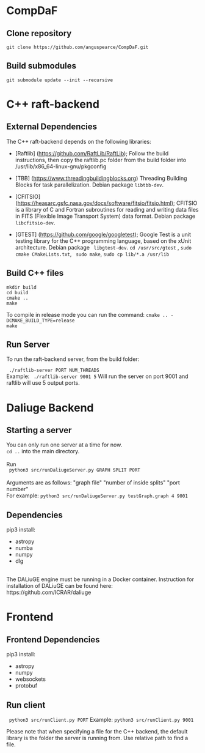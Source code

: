 # CompDaF

## Clone repository 
```git clone https://github.com/anguspearce/CompDaF.git```

## Build submodules
```git submodule update --init --recursive ```

# C++ raft-backend

## External Dependencies
The C++ raft-backend depends on the following libraries:
* [Raftlib] (https://github.com/RaftLib/RaftLib); Follow the build instructions, then copy the raftlib.pc folder from the build folder into /usr/lib/x86_64-linux-gnu/pkgconfig

* [TBB] (https://www.threadingbuildingblocks.org) Threading Building Blocks for task parallelization. Debian package `libtbb-dev`.

* [CFITSIO] (https://heasarc.gsfc.nasa.gov/docs/software/fitsio/fitsio.html); CFITSIO is a library of C and Fortran subroutines for reading and writing data files in FITS (Flexible Image Transport System) data format. Debian package `libcfitsio-dev`.

* [GTEST] (https://github.com/google/googletest); Google Test is a unit testing library for the C++ programming language, based on the xUnit architecture. Debian package ` libgtest-dev`. `cd /usr/src/gtest` , `sudo cmake CMakeLists.txt`, ` sudo make`, `sudo cp lib/*.a /usr/lib`

## Build C++ files
``` mkdir build ``` <br /> 
``` cd build ``` <br />
``` cmake .. ``` <br /> 
``` make ``` 

To compile in release mode you can run the command:
``` cmake .. -DCMAKE_BUILD_TYPE=release ``` <br /> 
``` make ``` 

## Run Server
To run the raft-backend server, from the build folder:

``` ./raftlib-server PORT NUM_THREADS``` <br />
Example:
``` ./raftlib-server 9001 5```
Will run the server on port 9001 and raftlib will use 5 output ports.

# Daliuge Backend
## Starting a server
You can only run one server at a time for now.<br />
```cd ..``` into the main directory. <br /><br />
Run <br />
``` python3 src/runDaliugeServer.py GRAPH SPLIT PORT``` <br /><br />
Arguments are as follows: "graph file" "number of inside splits" "port number" <br />
For example:
``` python3 src/runDaliugeServer.py testGraph.graph 4 9001 ```
## Dependencies
pip3 install:
* astropy
* numba
* numpy
* dlg
<br />
The DALiuGE engine must be running in a Docker container. Instruction for installation of DALiuGE can be found here:<br />
https://github.com/ICRAR/daliuge

# Frontend
## Frontend Dependencies
pip3 install:
* astropy
* numpy
* websockets
* protobuf

## Run client
``` python3 src/runClient.py PORT```
Example:
``` python3 src/runClient.py 9001 ```

Please note that when specifying a file for the C++ backend, the default library is the folder the server is running from. Use relative path to find a file.